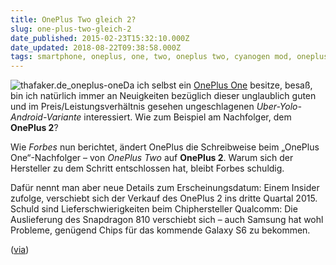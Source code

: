 ```yaml
---
title: OnePlus Two gleich 2?
slug: one-plus-two-gleich-2
date_published: 2015-02-23T15:32:10.000Z
date_updated: 2018-08-22T09:38:58.000Z
tags: smartphone, oneplus, one, two, oneplus two, cyanogen mod, oneplus 2
---
```


![thafaker.de_oneplus-one](//picdump.thafaker.de/2014/08/thafaker.de_oneplus-one-100x100.jpg)Da ich selbst ein [OnePlus One](__GHOST_URL__/produkttest-das-oneplus-one-smartphone/) besitze, besaß, bin ich natürlich immer an Neuigkeiten bezüglich dieser unglaublich guten und im Preis/Leistungsverhältnis gesehen ungeschlagenen *Uber-Yolo-Android-Variante* interessiert. Wie zum Beispiel am Nachfolger, dem **OnePlus 2**? 

Wie *Forbes* nun berichtet, ändert OnePlus die Schreibweise beim „OnePlus One“-Nachfolger – von *OnePlus Two* auf **OnePlus 2**. Warum sich der Hersteller zu dem Schritt entschlossen hat, bleibt Forbes schuldig.

Dafür nennt man aber neue Details zum Erscheinungsdatum: Einem Insider zufolge, verschiebt sich der Verkauf des OnePlus 2 ins dritte Quartal 2015. Schuld sind Lieferschwierigkeiten beim Chiphersteller Qualcomm: Die Auslieferung des Snapdragon 810 verschiebt sich – auch Samsung hat wohl Probleme, genügend Chips für das kommende Galaxy S6 zu bekommen.

([via](http://www.forbes.com/sites/ewanspence/2015/01/23/one-plus-one-sequel-delayed/))
